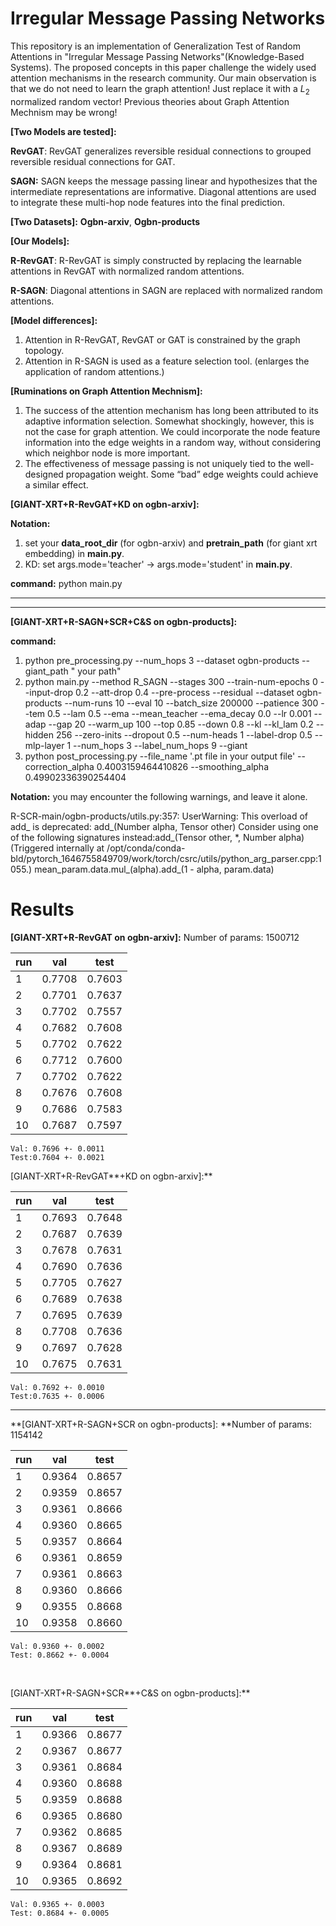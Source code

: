 # Irregular Message Passing Networks

This repository is an implementation of Generalization Test of Random Attentions in "Irregular Message Passing Networks"(Knowledge-Based Systems). The proposed concepts in this paper challenge the widely used attention mechanisms in the research community. Our main observation is that we do not need to learn the graph attention! Just replace it  with a $L_2$ normalized random vector! Previous theories about Graph Attention Mechnism may be wrong!

**[Two Models are tested]:**

**RevGAT**: RevGAT generalizes reversible residual connections to grouped reversible residual connections for GAT.

**SAGN:** SAGN keeps the message passing linear and hypothesizes that the intermediate representations are informative. Diagonal attentions are used to integrate these multi-hop node features into the final prediction.

**[Two Datasets]:** **Ogbn-arxiv**, **Ogbn-products**

**[Our Models]:**

**R-RevGAT**: R-RevGAT is simply constructed by replacing the learnable attentions in RevGAT with normalized random attentions.

**R-SAGN**: Diagonal attentions in SAGN are replaced with normalized random attentions.

**[Model differences]:**

1. Attention in R-RevGAT, RevGAT or GAT is constrained by the graph topology.
2. Attention in R-SAGN is used as a feature selection tool. (enlarges the application of random attentions.)

**[Ruminations on Graph Attention Mechnism]:**

1. The success of the attention mechanism has long been attributed to its adaptive information selection. Somewhat shockingly, however, this is not the case for graph attention. We could incorporate the node feature information into the edge weights in a random way, without considering which neighbor node is more important.
2.  The effectiveness of message passing is not uniquely tied to the well-designed propagation weight. Some “bad” edge weights could achieve a similar effect.

**[GIANT-XRT+R-RevGAT+KD on ogbn-arxiv]:** 

**Notation:** 

1. set your **data_root_dir** (for ogbn-arxiv) and **pretrain_path** (for giant xrt embedding) in **main.py**.
2. KD: set args.mode='teacher' -> args.mode='student' in **main.py**.

**command:** python main.py

-------

-----

**[GIANT-XRT+R-SAGN+SCR+C&S on ogbn-products]:**

**command:** 

1. python pre_processing.py --num_hops 3 --dataset ogbn-products --giant_path " your path"
2. python main.py --method R_SAGN --stages 300 --train-num-epochs 0 --input-drop 0.2 --att-drop 0.4 --pre-process --residual --dataset ogbn-products --num-runs 10 --eval 10 --batch_size 200000 --patience 300 --tem 0.5 --lam 0.5 --ema --mean_teacher --ema_decay 0.0 --lr 0.001 --adap --gap 20 --warm_up 100 --top 0.85 --down 0.8 --kl --kl_lam 0.2 --hidden 256 --zero-inits --dropout 0.5 --num-heads 1  --label-drop 0.5  --mlp-layer 1 --num_hops 3 --label_num_hops 9 --giant
3. python post_processing.py --file_name '.pt file in your output file' --correction_alpha 0.4003159464410826 --smoothing_alpha 0.49902336390254404

**Notation:** you may encounter the following warnings, and leave it alone.

R-SCR-main/ogbn-products/utils.py:357: UserWarning: This overload of add_ is deprecated:
add_(Number alpha, Tensor other) Consider using one of the following signatures instead:add_(Tensor other, *, Number alpha) (Triggered internally at  /opt/conda/conda-bld/pytorch_1646755849709/work/torch/csrc/utils/python_arg_parser.cpp:1055.) mean_param.data.mul_(alpha).add_(1 - alpha, param.data)

# Results

**[GIANT-XRT+R-RevGAT on ogbn-arxiv]:** Number of params: 1500712

| run  | val    | test   |
| ---- | ------ | ------ |
| 1    | 0.7708 | 0.7603 |
| 2    | 0.7701 | 0.7637 |
| 3    | 0.7702 | 0.7557 |
| 4    | 0.7682 | 0.7608 |
| 5    | 0.7702 | 0.7622 |
| 6    | 0.7712 | 0.7600 |
| 7    | 0.7702 | 0.7622 |
| 8    | 0.7676 | 0.7608 |
| 9    | 0.7686 | 0.7583 |
| 10   | 0.7687 | 0.7597 |

```
Val: 0.7696 +- 0.0011
Test:0.7604 +- 0.0021
```

\[GIANT-XRT+R-RevGAT**+KD on ogbn-arxiv\]:** 

| run  | val    | test   |
| ---- | ------ | ------ |
| 1    | 0.7693 | 0.7648 |
| 2    | 0.7687 | 0.7639 |
| 3    | 0.7678 | 0.7631 |
| 4    | 0.7690 | 0.7636 |
| 5    | 0.7705 | 0.7627 |
| 6    | 0.7689 | 0.7638 |
| 7    | 0.7695 | 0.7639 |
| 8    | 0.7708 | 0.7636 |
| 9    | 0.7697 | 0.7628 |
| 10   | 0.7675 | 0.7631 |

```
Val: 0.7692 +- 0.0010
Test:0.7635 +- 0.0006
```

---

**[GIANT-XRT+R-SAGN+SCR on ogbn-products]: **Number of params: 1154142

| run  | val    | test   |
| ---- | ------ | ------ |
| 1    | 0.9364 | 0.8657 |
| 2    | 0.9359 | 0.8657 |
| 3    | 0.9361 | 0.8666 |
| 4    | 0.9360 | 0.8665 |
| 5    | 0.9357 | 0.8664 |
| 6    | 0.9361 | 0.8659 |
| 7    | 0.9361 | 0.8663 |
| 8    | 0.9360 | 0.8666 |
| 9    | 0.9355 | 0.8668 |
| 10   | 0.9358 | 0.8660 |

```
Val: 0.9360 +- 0.0002
Test: 0.8662 +- 0.0004
```

​                                                                   



\[GIANT-XRT+R-SAGN+SCR**+C&S on ogbn-products\]:**

| run  | val    | test   |
| ---- | ------ | ------ |
| 1    | 0.9366 | 0.8677 |
| 2    | 0.9367 | 0.8677 |
| 3    | 0.9361 | 0.8684 |
| 4    | 0.9360 | 0.8688 |
| 5    | 0.9359 | 0.8688 |
| 6    | 0.9365 | 0.8680 |
| 7    | 0.9362 | 0.8685 |
| 8    | 0.9367 | 0.8689 |
| 9    | 0.9364 | 0.8681 |
| 10   | 0.9365 | 0.8692 |

```
Val: 0.9365 +- 0.0003
Test: 0.8684 +- 0.0005
```











